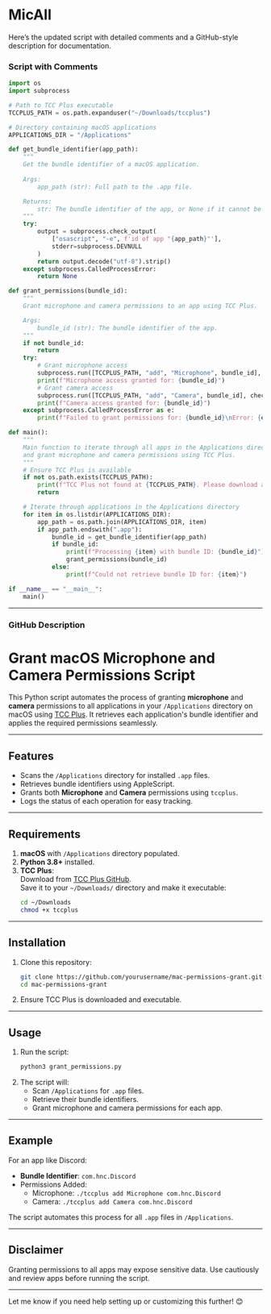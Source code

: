# MicAll
Here’s the updated script with detailed comments and a GitHub-style description for documentation.

### Script with Comments

```python
import os
import subprocess

# Path to TCC Plus executable
TCCPLUS_PATH = os.path.expanduser("~/Downloads/tccplus")

# Directory containing macOS applications
APPLICATIONS_DIR = "/Applications"

def get_bundle_identifier(app_path):
    """
    Get the bundle identifier of a macOS application.
    
    Args:
        app_path (str): Full path to the .app file.

    Returns:
        str: The bundle identifier of the app, or None if it cannot be retrieved.
    """
    try:
        output = subprocess.check_output(
            ["osascript", "-e", f'id of app "{app_path}"'],
            stderr=subprocess.DEVNULL
        )
        return output.decode("utf-8").strip()
    except subprocess.CalledProcessError:
        return None

def grant_permissions(bundle_id):
    """
    Grant microphone and camera permissions to an app using TCC Plus.

    Args:
        bundle_id (str): The bundle identifier of the app.
    """
    if not bundle_id:
        return
    try:
        # Grant microphone access
        subprocess.run([TCCPLUS_PATH, "add", "Microphone", bundle_id], check=True)
        print(f"Microphone access granted for: {bundle_id}")
        # Grant camera access
        subprocess.run([TCCPLUS_PATH, "add", "Camera", bundle_id], check=True)
        print(f"Camera access granted for: {bundle_id}")
    except subprocess.CalledProcessError as e:
        print(f"Failed to grant permissions for: {bundle_id}\nError: {e}")

def main():
    """
    Main function to iterate through all apps in the Applications directory 
    and grant microphone and camera permissions using TCC Plus.
    """
    # Ensure TCC Plus is available
    if not os.path.exists(TCCPLUS_PATH):
        print(f"TCC Plus not found at {TCCPLUS_PATH}. Please download and set it up first.")
        return

    # Iterate through applications in the Applications directory
    for item in os.listdir(APPLICATIONS_DIR):
        app_path = os.path.join(APPLICATIONS_DIR, item)
        if app_path.endswith(".app"):
            bundle_id = get_bundle_identifier(app_path)
            if bundle_id:
                print(f"Processing {item} with bundle ID: {bundle_id}")
                grant_permissions(bundle_id)
            else:
                print(f"Could not retrieve bundle ID for: {item}")

if __name__ == "__main__":
    main()
```

---

### GitHub Description

# **Grant macOS Microphone and Camera Permissions Script**

This Python script automates the process of granting **microphone** and **camera** permissions to all applications in your `/Applications` directory on macOS using [TCC Plus](https://github.com/jslegendre/tccplus). It retrieves each application's bundle identifier and applies the required permissions seamlessly.

---

## **Features**
- Scans the `/Applications` directory for installed `.app` files.
- Retrieves bundle identifiers using AppleScript.
- Grants both **Microphone** and **Camera** permissions using `tccplus`.
- Logs the status of each operation for easy tracking.

---

## **Requirements**
1. **macOS** with `/Applications` directory populated.
2. **Python 3.8+** installed.
3. **TCC Plus**:  
   Download from [TCC Plus GitHub](https://github.com/jslegendre/tccplus/releases/tag/1.0).  
   Save it to your `~/Downloads/` directory and make it executable:
   ```bash
   cd ~/Downloads
   chmod +x tccplus
   ```

---

## **Installation**
1. Clone this repository:
   ```bash
   git clone https://github.com/yourusername/mac-permissions-grant.git
   cd mac-permissions-grant
   ```
2. Ensure TCC Plus is downloaded and executable.

---

## **Usage**
1. Run the script:
   ```bash
   python3 grant_permissions.py
   ```
2. The script will:
   - Scan `/Applications` for `.app` files.
   - Retrieve their bundle identifiers.
   - Grant microphone and camera permissions for each app.

---

## **Example**
For an app like Discord:
- **Bundle Identifier**: `com.hnc.Discord`
- Permissions Added:
  - Microphone: `./tccplus add Microphone com.hnc.Discord`
  - Camera: `./tccplus add Camera com.hnc.Discord`

The script automates this process for all `.app` files in `/Applications`.

---

## **Disclaimer**
Granting permissions to all apps may expose sensitive data. Use cautiously and review apps before running the script.

---

Let me know if you need help setting up or customizing this further! 😊
